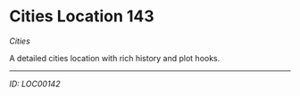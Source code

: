 # Cities Location 143

*Cities*

A detailed cities location with rich history and plot hooks.

---
*ID: LOC00142*